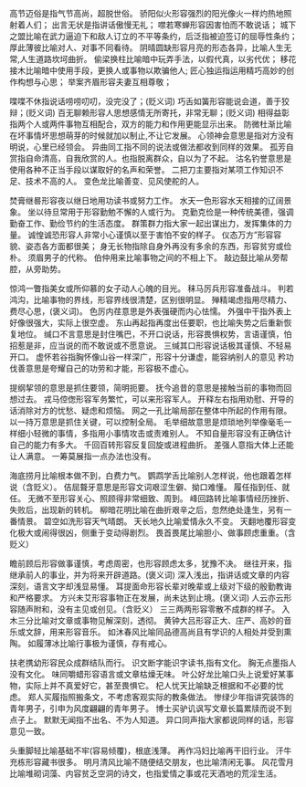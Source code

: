 高节迈俗是指气节高尚，超脱世俗。
骄阳似火形容强烈的阳光像火一样灼热地照射着人们；
出言无状是指讲话傲慢无礼；
噤若寒蝉形容因害怕而不敢说话；
城下之盟比喻在武力逼迫下和敌人订立的不平等条约，后泛指被迫签订的屈辱性条约；
厚此薄彼比喻对人、对事不同看待。
阴晴圆缺形容月亮的形态各异，比喻人生无常,人生道路坎坷曲折。
偷梁换柱比喻暗中玩弄手法，以假代真，以劣代优；
移花接木比喻暗中使用手段，更换人或事物以欺骗他人;
匠心独运指运用精巧高妙的创作构想与心思；
举案齐眉形容夫妻互相尊敬；

喋喋不休指说话唠唠叨叨，没完没了；(贬义词)
巧舌如簧形容能说会道，善于狡辩；(贬义词)
百无聊赖形容人思想感情无所寄托，非常无聊；(贬义词)
相得益彰指两个人或两件事物互相配合，双方的能力和作用更能显示出来。
防微杜渐比喻在坏事情坏思想萌芽的时候就加以制止,不让它发展。
心领神会意思是指对方没有明说，心里已经领会。
异曲同工指不同的说法或做法都收到同样的效果。
孤芳自赏指自命清高，自我欣赏的人。也指脱离群众，自以为了不起。
沽名钓誉意思是使用各种不正当手段以谋取好的名声和荣誉。
二把刀主要指对某项工作知识不足、技术不高的人。
变色龙比喻善变、见风使舵的人。

焚膏继晷形容夜以继日地用功读书或努力工作。‌
水天一色形容水天相接的辽阔景象。‌
坐以待旦常用于形容勤勉不懈的人或行为。
克勤克俭是一种传统美德，‌强调勤奋工作、‌勤俭节约的生活态度。‌
群策群力指大家一起出谋出力，‌发挥集体的力量。‌
诚惶诚恐形容人非常小心谨慎以至于害怕不安的样子。‌
仪态万方”形容容貌、姿态各方面都很美；
身无长物指除自身外再没有多余的东西，形容贫穷或俭朴。
须眉男子的代称。
伯仲用来比喻事物之间的不相上下。‌
敲边鼓比喻从旁帮腔，从旁助势。

惊鸿一瞥指美女或所仰慕的女子动人心魄的目光。
秣马厉兵形容准备战斗。
判若鸿沟，比喻事物的界线，形容界线很清楚，区别很明显。
殚精竭虑指用尽精力、费尽心思，(褒义词)。
色厉内荏意思是外表强硬而内心怯懦。
外强中干指外表上好像很强大，实际上很空虚。
东山再起指再度出任要职，也比喻失势之后重新恢复地位。
缄口不言意思是封住嘴巴，不开口说话，形容畏惧权势，言语谨慎，怕招惹是非，应当说的而不敢说或不愿意说。
三缄其口形容说话极其谨慎、不轻易开口。
虚怀若谷指胸怀像山谷一样深广，形容十分谦虚，能容纳别人的意见
矜功伐善意思是夸耀自己的功劳和才能，形容极不虚心。

提纲挈领的意思是抓住要领，简明扼要。
抚今追昔的意思是接触当前的事物而回想过去。
戎马倥偬形容军务繁忙，可以来形容军人。
开释左右指用劝慰、开导的话消除对方的忧愁、疑虑和烦恼。
网之一孔比喻局部在整体中所起的作用有限‌。‌
以一持万意思是抓住关键，可以控制全局‌。
毛举细故意思是烦琐地列举像毫毛一样细小轻微的事情，多指用小事情攻击或责难别人。
不知自量形容没有正确估计自己的能力有多大。
千回百转形容反复回旋或进程曲折。
差强人意指大体上还能让人满意。
一筹莫展指一点办法也没有。

海底捞月比喻根本做不到，白费力气。
鹦鹉学舌比喻别人怎样说，他也跟着怎样说（含贬义）。
佶屈聱牙意思是形容文词艰涩生僻、拗口难懂。
履任指到任、就任。
无微不至形容关心、照顾得非常细致、周到。
峰回路转比喻事情经历挫折、失败后，出现新的转机。
柳暗花明比喻在曲折艰辛之后，忽然绝处逢生，另有一番情景。
碧空如洗形容天气晴朗。
天长地久比喻爱情永久不变。
天翻地覆形容变化极大或闹得很凶，侧重于变动得剧烈。
畏首畏尾比喻胆小、做事顾虑重重。（含贬义）

瞻前顾后形容做事谨慎，考虑周密，也形容顾虑太多，犹豫不决。
继往开来，指继承前人的事业，并为将来开辟道路。(褒义词)
深入浅出，指讲话或文章的内容深刻，语言文字却浅显易懂。
耳提面命形容长辈对晚辈或上级对下级的殷勤教诲和严格要求。
方兴未艾形容事物正在发展，尚未达到止境。(褒义词)
人云亦云形容随声附和，没有主见或创见。（含贬义）
三三两两形容零散不成群的样子。
入木三分比喻对文章或事物见解深刻，透彻。
黄钟大吕形容正大、庄严、高妙的音乐或文辞，用来形容音乐。
如沐春风比喻同品德高尚且有学识的人相处并受到熏陶。
如履薄冰比喻行事极为谨慎，存有戒心。

扶老携幼形容民众成群结队而行。
识文断字能识字读书,指有文化。
胸无点墨指人没有文化。
味同嚼蜡形容语言或文章枯燥无味。
叶公好龙比喻口头上说爱好某事物，实际上并不真爱好它，甚至畏惧它。
杞人忧天比喻缺乏根据和不必要的忧虑。
郑人买履指照搬条文，不考虑客观实际的教条做法。
惨绿少年指讲究装饰的青年男子，引申为风度翩翩的青年男子。
博士买驴讥讽写文章长篇累牍而说不到点子上。
默默无闻指不出名、不为人知道。
异口同声指大家都说同样的话，形容意见一致。

头重脚轻比喻基础不牢(容易倾覆)，根底浅薄。
再作冯妇比喻再干旧行业。
汗牛充栋形容藏书很多。
明月清风比喻不随便结交朋友，也比喻清闲无事。
风花雪月比喻堆砌词藻、内容贫乏空洞的诗文，也指爱情之事或花天酒地的荒淫生活。













